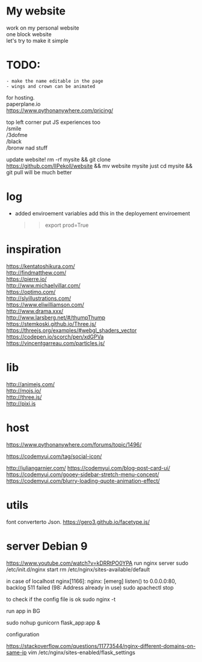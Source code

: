 My website
==========

work on my personal website  
one block website  
let's try to make it simple  

TODO:
=====
    - make the name editable in the page
    - wings and crown can be animated


for hosting.  
paperplane.io  
https://www.pythonanywhere.com/pricing/  


top left corner put JS experiences too  
/smile  
/3dofme  
/black  
/bronw nad stuff  

update website!
rm -rf mysite && git clone https://github.com/llPekoll/website && mv website mysite
just cd mysite && git pull will be much better

log
===
 - added enviroement variables
    add this in the deployement enviroement
    >> export prod=True

inspiration
===============
https://kentatoshikura.com/  
http://findmatthew.com/  
https://pierre.io/  
http://www.michaelvillar.com/  
https://optimo.com/  
http://slyillustrations.com/  
https://www.eliwilliamson.com/  
http://www.drama.xxx/  
http://www.larsberg.net/#/thumpThump  
https://stemkoski.github.io/Three.js/  
https://threejs.org/examples/#webgl_shaders_vector  
https://codepen.io/scorch/pen/xdGPVa  
https://vincentgarreau.com/particles.js/  

lib 
====
http://animejs.com/  
http://mojs.io/  
http://three.js/  
http://pixi.js  

host
====
https://www.pythonanywhere.com/forums/topic/1496/


https://codemyui.com/tag/social-icon/

http://juliangarnier.com/
https://codemyui.com/blog-post-card-ui/
https://codemyui.com/gooey-sidebar-stretch-menu-concept/
https://codemyui.com/blurry-loading-quote-animation-effect/

utils
=====
font converterto Json.
https://gero3.github.io/facetype.js/

server Debian 9
===============


https://www.youtube.com/watch?v=kDRRtPO0YPA
run nginx server
sudo /etc/init.d/nginx start
rm /etc/nginx/sites-available/default


in case of localhost nginx[1166]: nginx: [emerg] listen() to 0.0.0.0:80, backlog 511 failed (98: Address already in use)
sudo apachectl stop

to check if the config file is ok
sudo nginx -t

run app in BG

sudo nohup gunicorn flask_app:app &

configuration

https://stackoverflow.com/questions/11773544/nginx-different-domains-on-same-ip
vim /etc/nginx/sites-enabled/flask_settings 